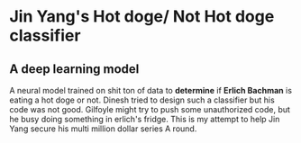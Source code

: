 # Jin Yang's Hot doge/ Not Hot doge classifier
## A deep learning model 
A neural model trained on shit ton of data to __determine__ if **Erlich Bachman** is eating a 
hot doge or not.
Dinesh tried to design such a classifier but his code was not good.
Gilfoyle might try to push some unauthorized code, but he busy doing something in erlich's fridge.
This is my attempt to help Jin Yang secure his multi million dollar series A round.

